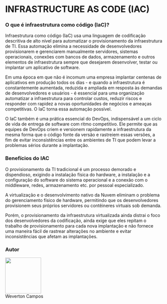 # INFRASTRUCTURE AS CODE (IAC)


### O que é infraestrutura como código (IaC)?
Infraestrutura como código (IaC) usa uma linguagem de codificação descritiva de alto nível para automatizar o provisionamento da infraestrutura de TI. Essa automação elimina a necessidade de desenvolvedores provisionarem e gerenciarem manualmente servidores, sistemas operacionais, conexões com bancos de dados, armazenamento e outros elementos de infraestrutura sempre que desejarem desenvolver, testar ou implantar um aplicativo de software.

Em uma época em que não é incomum uma empresa implantar centenas de aplicativos em produção todos os dias - e quando a infraestrutura é constantemente aumentada, reduzida e ampliada em resposta às demandas de desenvolvedores e usuários - é essencial para uma organização automatizar a infraestrutura para controlar custos, reduzir riscos e responder com rapidez a novas oportunidades de negócios e ameaças competitivas. O IaC torna essa automação possível.

O IaC também é uma prática essencial do DevOps, indispensável a um ciclo de vida de entrega de software com ritmo competitivo. Ele permite que as equipes de DevOps criem e versionem rapidamente a infraestrutura da mesma forma que o código fonte da versão e rastreiem essas versões, a fim de evitar inconsistências entre os ambientes de TI que podem levar a problemas sérios durante a implantação.


### Benefícios do IAC
O provisionamento da TI tradicional é um processo demorado e dispendioso, exigindo a instalação física do hardware, a instalação e a configuração do software do sistema operacional e a conexão com o middleware, redes, armazenamento etc. por pessoal especializado.

A virtualização e o desenvolvimento nativo da Nuvem eliminam o problema do gerenciamento físico de hardware, permitindo que os desenvolvedores provisionem seus próprios servidores ou contêineres virtuais sob demanda.

Porém, o provisionamento da infraestrutura virtualizada ainda distrai o foco dos desenvolvedores da codificação, ainda exige que eles repitam o trabalho de provisionamento para cada nova implantação e não fornece uma maneira fácil de rastrear alterações no ambiente e evitar inconsistências que afetam as implantações.


### Autor <br>
<img src="https://github.com/wevertoncamposdev.png" width=115><br>
Weverton Campos
